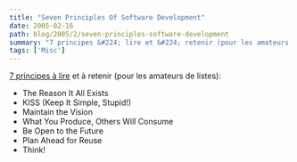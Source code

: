 ```yaml
---
title: "Seven Principles Of Software Development"
date: 2005-02-16
path: blog/2005/2/seven-principles-software-development
summary: "7 principes &#224; lire et &#224; retenir (pour les amateurs de listes): The Reason It All Exists KISS (Keep It Simple, Stupid!) Maintain the Vision What You Produce, Others Will Consume Be Open to the Future Plan Ahead for Reuse Think."
tags: ['Misc']
---
```


<a href="http://c2.com/cgi/wiki?SevenPrinciplesOfSoftwareDevelopment">
7 principes &#224; lire</a> et &#224; retenir (pour les amateurs de 
listes):

<ul>
<li>The Reason It All Exists</li>
<li>KISS (Keep It Simple, Stupid!)</li>
<li>Maintain the Vision</li>
<li>What You Produce, Others Will Consume</li>
<li>Be Open to the Future</li>
<li>Plan Ahead for Reuse</li>
<li>Think!</li>
</ul>

